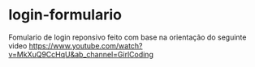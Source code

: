 # login-formulario

Fomulario de login reponsivo feito com base na orientação do seguinte video
https://www.youtube.com/watch?v=MkXuQ9CcHqU&ab_channel=GirlCoding

